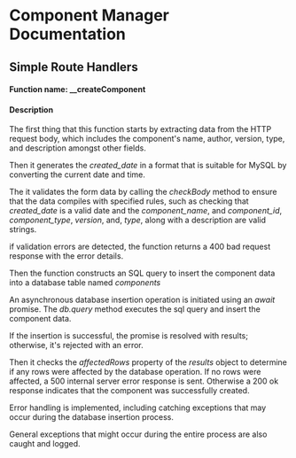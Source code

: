 # Component Manager Documentation

## Simple Route Handlers

#### Function name: __createComponent
#### Description


The first thing that this function starts by extracting data from the HTTP request body, which includes the component's name, author, version, type, and description amongst other fields.

Then it generates the _created_date_ in a format that is suitable for MySQL by converting the current date and time.

The it validates the form data by calling the _checkBody_ method to ensure that the data compiles with specified rules, such as checking that _created_date_ is a valid date and the _component_name_, and _component_id_, _component_type_, _version_, and, _type_, along with a description are valid strings.

if validation errors are detected, the function returns a 400 bad request response with the error details.

Then the function constructs an SQL query to insert the component data into a database table named _components_

An asynchronous database insertion operation is initiated using an _await_ promise. The _db.query_ method executes the sql query and insert the component data.

If the insertion is successful, the promise is resolved with results; otherwise, it's rejected with an error.

Then it checks the _affectedRows_ property of the _results_ object to determine if any rows were affected by the database operation. If no rows were affected, a 500 internal server error response is sent. Otherwise a 200 ok response indicates that the component was successfully created.

Error handling is implemented, including catching exceptions that may occur during the database insertion process.

General exceptions that might occur during the entire process are also caught and logged.